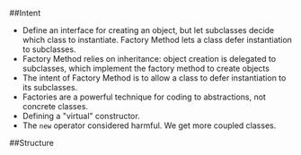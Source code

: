 ##Intent

* Define an interface for creating an object, but let subclasses decide which class to instantiate. Factory Method lets a class defer instantiation to subclasses.
* Factory Method relies on inheritance: object creation is delegated to subclasses, which implement the factory method to create objects
* The intent of Factory Method is to allow a class to defer instantiation to its subclasses.
* Factories are a powerful technique for coding to abstractions, not concrete classes.
* Defining a "virtual" constructor.
* The `new` operator considered harmful. We get more coupled classes.

##Structure
